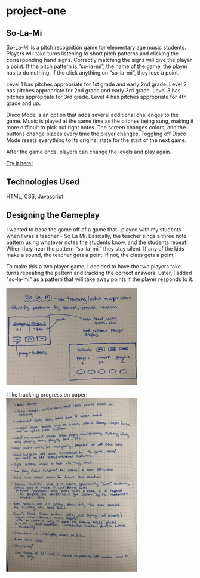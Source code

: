 # project-one

## So-La-Mi

So-La-Mi is a pitch recognition game for elementary age music students.  Players will take turns listening to short pitch patterns and clicking the corresponding hand signs.  Correctly matching the signs will give the player a point.  If the pitch pattern is “so-la-mi”, the name of the game, the player has to do nothing. If the click anything on “so-la-mi”, they lose a point.

Level 1 has pitches appropriate for 1st grade and early 2nd grade.
Level 2 has pitches appropriate for 2nd grade and early 3rd grade.
Level 3 has pitches appropriate for 3rd grade.
Level 4 has pitches appropriate for 4th grade and up.

Disco Mode is an option that adds several additional challenges to the game.  Music is played at the same time as the pitches being sung, making it more difficult to pick out right notes.  The screen changes colors, and the buttons change places every time the player changes.  Toggling off Disco Mode resets everything to its original state for the start of the next game.

After the game ends, players can change the levels and play again.

[Try it here!](https://kelcc169.github.io/project-one/)

## Technologies Used

HTML, CSS, Javascript

## Designing the Gameplay

I wanted to base the game off of a game that I played with my students when I was a teacher - So La Mi.  Basically, the teacher sings a three note pattern using whatever notes the students know, and the students repeat. When they hear the pattern “so-la-mi,” they stay silent. If any of the kids make a sound, the teacher gets a point. If not, the class gets a point.

To make this a two player game, I decided to have the two players take turns repeating the pattern and tracking the correct answers. Later, I added "so-la-mi" as a pattern that will take away points if the player responds to it.

<img src="planning/sketch.JPG" width="350">

I like tracking progress on paper:
<img src="planning/journal.JPG" width="350">